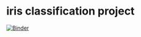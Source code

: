 # iris classification project
[![Binder](https://mybinder.org/badge_logo.svg)](https://mybinder.org/v2/gh/szchixy/iris/HEAD)
